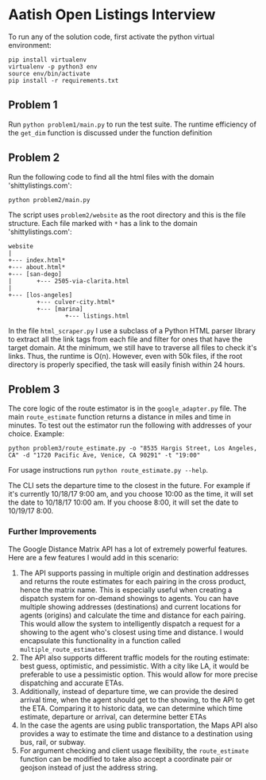 # Aatish Open Listings Interview

To run any of the solution code, first activate the python virtual environment:
```
pip install virtualenv
virtualenv -p python3 env
source env/bin/activate
pip install -r requirements.txt
```

## Problem 1

Run `python problem1/main.py` to run the test suite.
The runtime efficiency of the `get_dim` function is discussed under the function definition


## Problem 2

Run the following code to find all the html files with the domain 'shittylistings.com':
```
python problem2/main.py
```
The script uses `problem2/website` as the root directory and this is the file structure. Each file marked with `*` has a link to the domain 'shittylistings.com':
```
website
|
+--- index.html*
+--- about.html*
+--- [san-dego]
|       +--- 2505-via-clarita.html
|
+--- [los-angeles]
        +--- culver-city.html*
        +--- [marina]
                +--- listings.html
```

In the file `html_scraper.py` I use a subclass of a Python HTML parser library to extract all the link tags from each file and filter for ones that have the target domain. At the minimum, we still have to traverse all files to check it's links. Thus, the runtime is O(n). However, even with 50k files, if the root directory is properly specified, the task will easily finish within 24 hours.


## Problem 3
The core logic of the route estimator is in the `google_adapter.py` file. The main `route_estimate` function returns a distance in miles and time in minutes. To test out the estimator run the following with addresses of your choice. 
Example:
```
python problem3/route_estimate.py -o "8535 Hargis Street, Los Angeles, CA" -d "1720 Pacific Ave, Venice, CA 90291" -t "19:00"
```
For usage instructions run `python route_estimate.py --help`.

The CLI sets the departure time to the closest in the future. For example if it's currently 10/18/17 9:00 am, and you choose 10:00 as the time, it will set the date to 10/18/17 10:00 am. If you choose 8:00, it will set the date to 10/19/17 8:00. 

### Further Improvements
The Google Distance Matrix API has a lot of extremely powerful features. Here are a few features I would add in this scenario:

1. The API supports passing in multiple origin and destination addresses and returns the route estimates for each pairing in the cross product, hence the matrix name. This is especially useful when creating a dispatch system for on-demand showings to agents. You can have multiple showing addresses (destinations) and current locations for agents (origins) and calculate the time and distance for each pairing. This would allow the system to intelligently dispatch a request for a showing to the agent who's closest using time and distance. I would encapsulate this functionality in a function called `multiple_route_estimates`.
2. The API also supports different traffic models for the routing estimate: best guess, optimistic, and pessimistic. With a city like LA, it would be preferable to use a pessimistic option. This would allow for more precise dispatching and accurate ETAs. 
3. Additionally, instead of departure time, we can provide the desired arrival time, when the agent should get to the showing, to the API to get the ETA. Comparing it to historic data, we can determine which time estimate, departure or arrival, can determine better ETAs
4. In the case the agents are using public transportation, the Maps API also provides a way to estimate the time and distance to a destination using bus, rail, or subway.
5. For argument checking and client usage flexibility, the `route_estimate` function can be modified to take also accept a coordinate pair or geojson instead of just the address string. 
